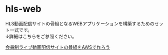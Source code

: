 # hls-web

HLS動画配信サイトの骨組となるWEBアプリケーションを構築するためのセット一式です。<br />
↓詳細はこちらをご参照ください。

[会員制ライブ動画配信サイトの骨組をAWSで作ろう](https://qiita.com/yagrush/items/04b8a348a6df78209587)
